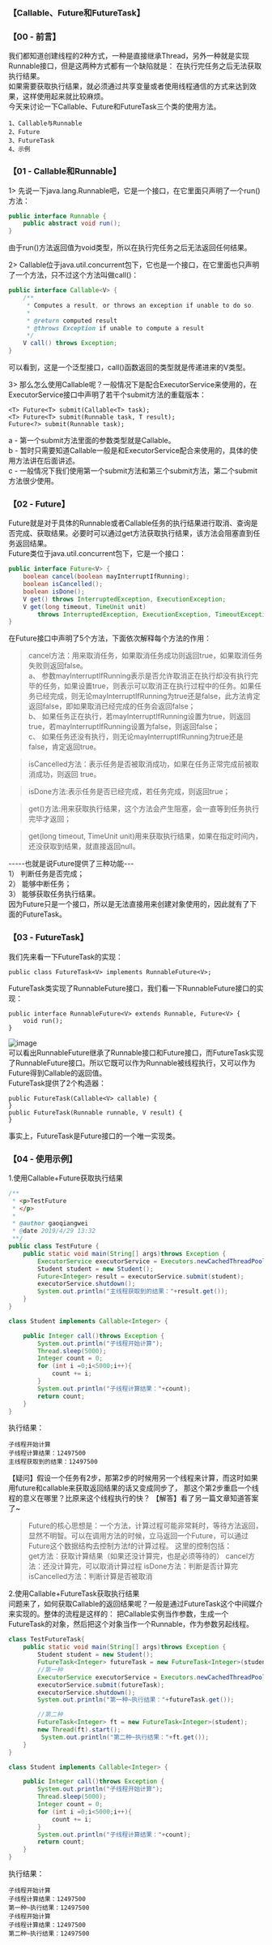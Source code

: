 ### 【Callable、Future和FutureTask】
### 【00 - 前言】
我们都知道创建线程的2种方式，一种是直接继承Thread，另外一种就是实现Runnable接口，但是这两种方式都有一个缺陷就是：
在执行完任务之后无法获取执行结果。       
如果需要获取执行结果，就必须通过共享变量或者使用线程通信的方式来达到效果，这样使用起来就比较麻烦。       
今天来讨论一下Callable、Future和FutureTask三个类的使用方法。
```
1、Callable与Runnable
2、Future
3、FutureTask
4、示例
```
### 【01 - Callable和Runnable】
1> 先说一下java.lang.Runnable吧，它是一个接口，在它里面只声明了一个run()方法：
```java
public interface Runnable {
    public abstract void run();
}
```
由于run()方法返回值为void类型，所以在执行完任务之后无法返回任何结果。     

2> Callable位于java.util.concurrent包下，它也是一个接口，在它里面也只声明了一个方法，只不过这个方法叫做call()：
```java
public interface Callable<V> {
    /**
     * Computes a result, or throws an exception if unable to do so.
     *
     * @return computed result
     * @throws Exception if unable to compute a result
     */
    V call() throws Exception;
}
```
可以看到，这是一个泛型接口，call()函数返回的类型就是传递进来的V类型。

3> 那么怎么使用Callable呢？一般情况下是配合ExecutorService来使用的，在ExecutorService接口中声明了若干个submit方法的重载版本：
```
<T> Future<T> submit(Callable<T> task);
<T> Future<T> submit(Runnable task, T result);
Future<?> submit(Runnable task);
```
a - 第一个submit方法里面的参数类型就是Callable。       
b - 暂时只需要知道Callable一般是和ExecutorService配合来使用的，具体的使用方法讲在后面讲述。     
c - 一般情况下我们使用第一个submit方法和第三个submit方法，第二个submit方法很少使用。

### 【02 - Future】
Future就是对于具体的Runnable或者Callable任务的执行结果进行取消、查询是否完成、获取结果。必要时可以通过get方法获取执行结果，该方法会阻塞直到任务返回结果。       
Future类位于java.util.concurrent包下，它是一个接口：
```java
public interface Future<V> {
    boolean cancel(boolean mayInterruptIfRunning);
    boolean isCancelled();
    boolean isDone();
    V get() throws InterruptedException, ExecutionException;
    V get(long timeout, TimeUnit unit)
        throws InterruptedException, ExecutionException, TimeoutException;
}
```
在Future接口中声明了5个方法，下面依次解释每个方法的作用：  
> cancel方法：用来取消任务，如果取消任务成功则返回true，如果取消任务失败则返回false。     
    a、 参数mayInterruptIfRunning表示是否允许取消正在执行却没有执行完毕的任务，如果设置true，则表示可以取消正在执行过程中的任务。如果任务已经完成，则无论mayInterruptIfRunning为true还是false，此方法肯定返回false，即如果取消已经完成的任务会返回false；        
    b、 如果任务正在执行，若mayInterruptIfRunning设置为true，则返回true，若mayInterruptIfRunning设置为false，则返回false；      
    c、 如果任务还没有执行，则无论mayInterruptIfRunning为true还是false，肯定返回true。            
      
> isCancelled方法：表示任务是否被取消成功，如果在任务正常完成前被取消成功，则返回 true。       

> isDone方法:表示任务是否已经完成，若任务完成，则返回true；

> get()方法:用来获取执行结果，这个方法会产生阻塞，会一直等到任务执行完毕才返回；

> get(long timeout, TimeUnit unit)用来获取执行结果，如果在指定时间内，还没获取到结果，就直接返回null。

-----也就是说Future提供了三种功能---       
1） 判断任务是否完成；        
2） 能够中断任务；      
3） 能够获取任务执行结果。      
因为Future只是一个接口，所以是无法直接用来创建对象使用的，因此就有了下面的FutureTask。     

### 【03 - FutureTask】
我们先来看一下FutureTask的实现：
```
public class FutureTask<V> implements RunnableFuture<V>;
```
FutureTask类实现了RunnableFuture接口，我们看一下RunnableFuture接口的实现：
```
public interface RunnableFuture<V> extends Runnable, Future<V> {
    void run();
}
```
 ![image](https://github.com/gqwzi/gaozi-study-note/blob/master/99%20-%E3%80%90img%E3%80%91/callable/01-callable-20190429.png)       
可以看出RunnableFuture继承了Runnable接口和Future接口，而FutureTask实现了RunnableFuture接口。所以它既可以作为Runnable被线程执行，又可以作为Future得到Callable的返回值。        
FutureTask提供了2个构造器：
```
public FutureTask(Callable<V> callable) {
}
public FutureTask(Runnable runnable, V result) {
}
```
事实上，FutureTask是Future接口的一个唯一实现类。

### 【04 - 使用示例】
1.使用Callable+Future获取执行结果
```java
/**
 * <p>TestFuture
 * </p>
 *
 * @author gaoqiangwei
 * @date 2019/4/29 13:32
 **/
public class TestFuture {
    public static void main(String[] args)throws Exception {
        ExecutorService executorService = Executors.newCachedThreadPool();
        Student student = new Student();
        Future<Integer> result = executorService.submit(student);
        executorService.shutdown();
        System.out.println("主线程获取到的结果："+result.get());
    }
}

class Student implements Callable<Integer> {

    public Integer call()throws Exception {
        System.out.println("子线程开始计算");
        Thread.sleep(5000);
        Integer count = 0;
        for (int i =0;i<5000;i++){
            count += i;
        }
        System.out.println("子线程计算结果："+count);
        return count;
    }
}
```
执行结果：
```
子线程开始计算
子线程计算结果：12497500
主线程获取到的结果：12497500
```
【疑问】假设一个任务有2步，那第2步的时候用另一个线程来计算，而这时如果用future和callable来获取返回结果的话又变成同步了，
那这个第2步重启一个线程的意义在哪里？比原来这个线程执行的快？
【解答】看了另一篇文章知道答案了~       
>Future的核心思想是：一个方法，计算过程可能非常耗时，等待方法返回，显然不明智。可以在调用方法的时候，立马返回一个Future，可以通过Future这个数据结构去控制方法f的计算过程。
这里的控制包括：        
get方法：获取计算结果（如果还没计算完，也是必须等待的）
cancel方法：还没计算完，可以取消计算过程
isDone方法：判断是否计算完
isCancelled方法：判断计算是否被取消

2.使用Callable+FutureTask获取执行结果       
问题来了，如何获取Callable的返回结果呢？一般是通过FutureTask这个中间媒介来实现的。整体的流程是这样的：
把Callable实例当作参数，生成一个FutureTask的对象，然后把这个对象当作一个Runnable，作为参数另起线程。
```java
class TestFutureTask{
    public static void main(String[] args)throws Exception {
        Student student = new Student();
        FutureTask<Integer> futureTask = new FutureTask<Integer>(student);
        //第一种
        ExecutorService executorService = Executors.newCachedThreadPool();
        executorService.submit(futureTask);
        executorService.shutdown();
        System.out.println("第一种~执行结果："+futureTask.get());

        //第二种
        FutureTask<Integer> ft = new FutureTask<Integer>(student);
        new Thread(ft).start();
         System.out.println("第二种~执行结果："+ft.get());
    }
}

class Student implements Callable<Integer> {

    public Integer call()throws Exception {
        System.out.println("子线程开始计算");
        Thread.sleep(5000);
        Integer count = 0;
        for (int i =0;i<5000;i++){
            count += i;
        }
        System.out.println("子线程计算结果："+count);
        return count;
    }
}
```
执行结果：
```
子线程开始计算
子线程计算结果：12497500
第一种~执行结果：12497500
子线程开始计算
子线程计算结果：12497500
第二种~执行结果：12497500
```
